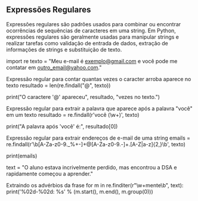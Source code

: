 ## Expressões Regulares

Expressões regulares são padrões usados para combinar ou encontrar ocorrências de sequências de caracteres em uma string. Em Python, expressões regulares são geralmente usadas para manipular strings e realizar tarefas como validação de entrada de dados, extração de informações de strings e substituição de texto.

import re
texto = "Meu e-mail é exemplo@gmail.com e você pode me contatar em outro_email@yahoo.com."

Expressão regular para contar quantas vezes o caracter arroba aparece no texto
resultado = len(re.findall("@", texto))

print("O caractere '@' apareceu", resultado, "vezes no texto.")

Expressão regular para extrair a palavra que aparece após a palavra "você" em um texto
resultado = re.findall(r'você (\w+)', texto)

print("A palavra após 'você' é:", resultado[0])

Expressão regular para extrair endereços de e-mail de uma string
emails = re.findall(r'\b[A-Za-z0-9._%+-]+@[A-Za-z0-9.-]+\.[A-Z|a-z]{2,}\b', texto)

print(emails)


text = "O aluno estava incrivelmente perdido, mas encontrou a DSA e rapidamente começou a aprender."

Extraindo os advérbios da frase
for m in re.finditer(r"\w+mente\b", text):
    print('%02d-%02d: %s' % (m.start(), m.end(), m.group(0)))